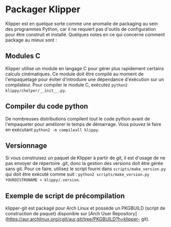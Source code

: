 # Packager Klipper

Klipper est en quelque sorte comme une anomalie de packaging au sein des programmes Python, car il ne requiert pas d'outils de configuration pour être construit et installé. Quelques notes en ce qui concerne comment package au mieux sont :

## Modules C

Klipper utilise un module en langage C pour gérer plus rapidement certains calculs cinématiques. Ce module doit être compilé au moment de l'empaquetage pour éviter d'introduire une dépendance d'exécution sur un compilateur. Pour compiler le module C, exécutez `python2 klippy/chelper/__init__.py`.

## Compiler du code python

De nombreuses distributions compilent tout le code python avant de l'empaqueter pour améliorer le temps de démarrage. Vous pouvez le faire en exécutant `python2 -m compileall klippy`.

## Versionnage

Si vous construisez un paquet de Klipper à partir de git, il est d'usage de ne pas envoyer de répertoire .git, donc la gestion des versions doit être gérée sans git. Pour ce faire, utilisez le script fourni dans `scripts/make_version.py` qui doit être exécuté comme suit : `python2 scripts/make_version.py YOURDISTRONAME > klippy/.version`.

## Exemple de script de précompilation

klipper-git est packagé pour Arch Linux et possède un PKGBUILD (script de construction de paquet) disponible sur [Arch User Repository](https://aur.archlinux.org/cgit/aur.git/tree/PKGBUILD?h=klipper- git).
